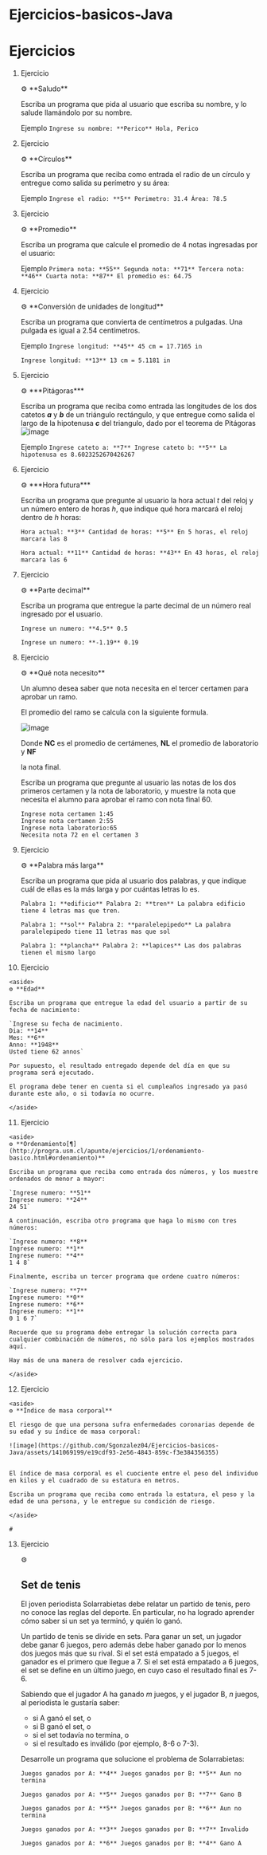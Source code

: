 # Ejercicios-basicos-Java
# Ejercicios

1.  Ejercicio
    <aside>
    ⚙ **Saludo**
    
    Escriba un programa que pida al usuario que escriba su nombre, y lo salude llamándolo por su nombre.

    Ejemplo
    `Ingrese su nombre: **Perico**
    Hola, Perico`


    </aside>
    
2.  Ejercicio
    
    <aside>
    ⚙ **Círculos**
    
    Escriba un programa que reciba como entrada el radio de un círculo y entregue como salida su perímetro y su área:

    Ejemplo
    `Ingrese el radio: **5**
    Perimetro: 31.4
    Área: 78.5`
    
    </aside>
    
3.  Ejercicio
    
    <aside>
    ⚙ **Promedio**
    
    Escriba un programa que calcule el promedio de 4 notas ingresadas por el usuario:

    Ejemplo
    `Primera nota: **55**
    Segunda nota: **71**
    Tercera nota: **46**
    Cuarta nota: **87**
    El promedio es: 64.75`
    
    </aside>
    
4.  Ejercicio
    
    <aside>
    ⚙ **Conversión de unidades de longitud**
    
    Escriba un programa que convierta de centímetros a pulgadas. Una pulgada es igual a 2.54 centímetros.

    Ejemplo
    `Ingrese longitud: **45**
    45 cm = 17.7165 in`
    
    `Ingrese longitud: **13**
    13 cm = 5.1181 in`
    
    </aside>

5.  Ejercicio
    
    <aside>
    ⚙ ***Pitágoras***
    
    Escriba un programa que reciba como entrada las longitudes de los dos catetos ***a*** y ***b*** de un triángulo rectángulo, y que entregue como salida el largo de la hipotenusa ***c*** del triangulo, dado         por el teorema de Pitágoras
    ![image](https://github.com/Sgonzalez04/Ejercicios-basicos-Java/assets/141069199/33dc9718-96b1-474f-85d6-043de087dbc1)

    Ejemplo
    `Ingrese cateto a: **7**
    Ingrese cateto b: **5**
    La hipotenusa es 8.6023252670426267`
    
    </aside>
    
6.  Ejercicio
    
    <aside>
    ⚙ ***Hora futura***
    
    Escriba un programa que pregunte al usuario la hora actual *t* del reloj y un número entero de horas *h*, que indique qué hora marcará el reloj dentro de *h* horas:
    
    `Hora actual: **3**
    Cantidad de horas: **5**
    En 5 horas, el reloj marcara las 8`
    
    `Hora actual: **11**
    Cantidad de horas: **43**
    En 43 horas, el reloj marcara las 6`
    
    </aside>
    
7.  Ejercicio
    
    <aside>
    ⚙ **Parte decimal**
    
    Escriba un programa que entregue la parte decimal de un número real ingresado por el usuario.
    
    `Ingrese un numero: **4.5**
    0.5`
    
    `Ingrese un numero: **-1.19**
    0.19`
    
    </aside>
    
8.  Ejercicio
    
    <aside>
    ⚙ **Qué nota necesito**
    
    Un alumno desea saber que nota necesita en el tercer certamen para aprobar un ramo.
    
    El promedio del ramo se calcula con la siguiente formula.
    
    ![image](https://github.com/Sgonzalez04/Ejercicios-basicos-Java/assets/141069199/0c4e6483-1c60-4b6d-82bc-afa7fe365dc6)
    
    Donde **NC** es el promedio de certámenes, **NL** el promedio de laboratorio y **NF**
    
    la nota final.
    
    Escriba un programa que pregunte al usuario las notas de los dos primeros certamen y la nota de laboratorio, y muestre la nota que necesita el alumno para aprobar el ramo con nota final 60.
    
    ```
    Ingrese nota certamen 1:45
    Ingrese nota certamen 2:55
    Ingrese nota laboratorio:65
    Necesita nota 72 en el certamen 3
    ```
    
    </aside>
    
9.  Ejercicio
    
    <aside>
    ⚙ **Palabra más larga**
    
    Escriba un programa que pida al usuario dos palabras, y que indique cuál de ellas es la más larga y por cuántas letras lo es.
    
    `Palabra 1: **edificio**
    Palabra 2: **tren**
    La palabra edificio tiene 4 letras mas que tren.`
    
    `Palabra 1: **sol**
    Palabra 2: **paralelepipedo**
    La palabra paralelepipedo tiene 11 letras mas que sol`
    
    `Palabra 1: **plancha**
    Palabra 2: **lapices**
    Las dos palabras tienen el mismo largo`
    
    </aside>
    
10.  Ejercicio
    
    <aside>
    ⚙ **Edad**
    
    Escriba un programa que entregue la edad del usuario a partir de su fecha de nacimiento:
    
    `Ingrese su fecha de nacimiento.
    Dia: **14**
    Mes: **6**
    Anno: **1948**
    Usted tiene 62 annos`
    
    Por supuesto, el resultado entregado depende del día en que su programa será ejecutado.
    
    El programa debe tener en cuenta si el cumpleaños ingresado ya pasó durante este año, o si todavía no ocurre.
    
    </aside>
    
11.  Ejercicio
    
    <aside>
    ⚙ **Ordenamiento[¶](http://progra.usm.cl/apunte/ejercicios/1/ordenamiento-basico.html#ordenamiento)**
    
    Escriba un programa que reciba como entrada dos números, y los muestre ordenados de menor a mayor:
    
    `Ingrese numero: **51**
    Ingrese numero: **24**
    24 51`
    
    A continuación, escriba otro programa que haga lo mismo con tres números:
    
    `Ingrese numero: **8**
    Ingrese numero: **1**
    Ingrese numero: **4**
    1 4 8`
    
    Finalmente, escriba un tercer programa que ordene cuatro números:
    
    `Ingrese numero: **7**
    Ingrese numero: **0**
    Ingrese numero: **6**
    Ingrese numero: **1**
    0 1 6 7`
    
    Recuerde que su programa debe entregar la solución correcta para cualquier combinación de números, no sólo para los ejemplos mostrados aquí.
    
    Hay más de una manera de resolver cada ejercicio.
    
    </aside>
    
12.  Ejercicio
    
    <aside>
    ⚙ **Índice de masa corporal**
    
    El riesgo de que una persona sufra enfermedades coronarias depende de su edad y su índice de masa corporal:
    
    ![image](https://github.com/Sgonzalez04/Ejercicios-basicos-Java/assets/141069199/e19cdf93-2e56-4843-859c-f3e384356355)

    
    El índice de masa corporal es el cuociente entre el peso del individuo en kilos y el cuadrado de su estatura en metros.
    
    Escriba un programa que reciba como entrada la estatura, el peso y la edad de una persona, y le entregue su condición de riesgo.
    
    </aside>
    
    # 
    
13. Ejercicio
    
    <aside>
    ⚙
    
    # Set de tenis
    
    El joven periodista Solarrabietas debe relatar un partido de tenis, pero no conoce las reglas del deporte. En particular, no ha logrado aprender cómo saber si un set ya terminó, y quién lo ganó.
    
    Un partido de tenis se divide en sets. Para ganar un set, un jugador debe ganar 6 juegos, pero además debe haber ganado por lo menos dos juegos más que su rival. Si el set está empatado a 5 juegos, el ganador es el primero que llegue a 7. Si el set está empatado a 6 juegos, el set se define en un último juego, en cuyo caso el resultado final es 7-6.
    
    Sabiendo que el jugador A ha ganado *m* juegos, y el jugador B, *n* juegos, al periodista le gustaría saber:
    
    - si A ganó el set, o
    - si B ganó el set, o
    - si el set todavía no termina, o
    - si el resultado es inválido (por ejemplo, 8-6 o 7-3).
    
    Desarrolle un programa que solucione el problema de Solarrabietas:
    
    `Juegos ganados por A: **4**
    Juegos ganados por B: **5**
    Aun no termina`
    
    `Juegos ganados por A: **5**
    Juegos ganados por B: **7**
    Gano B`
    
    `Juegos ganados por A: **5**
    Juegos ganados por B: **6**
    Aun no termina`
    
    `Juegos ganados por A: **3**
    Juegos ganados por B: **7**
    Invalido`
    
    `Juegos ganados por A: **6**
    Juegos ganados por B: **4**
    Gano A`
    
    </aside>
